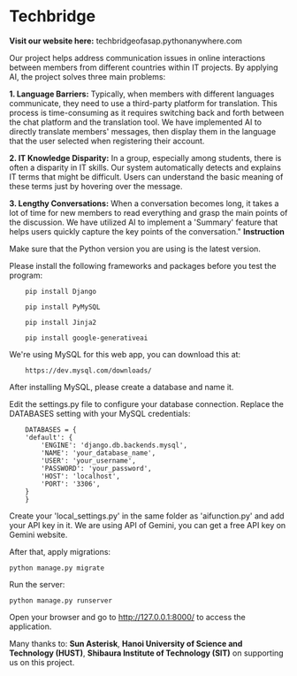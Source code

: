 # Techbridge

**Visit our website here:** techbridgeofasap.pythonanywhere.com

Our project helps address communication issues in online interactions between members from different countries within IT projects. By applying AI, the project solves three main problems:

**1. Language Barriers:** Typically, when members with different languages communicate, they need to use a third-party platform for translation. This process is time-consuming as it requires switching back and forth between the chat platform and the translation tool. We have implemented AI to directly translate members' messages, then display them in the language that the user selected when registering their account.

**2. IT Knowledge Disparity:** In a group, especially among students, there is often a disparity in IT skills. Our system automatically detects and explains IT terms that might be difficult. Users can understand the basic meaning of these terms just by hovering over the message.

**3. Lengthy Conversations:** When a conversation becomes long, it takes a lot of time for new members to read everything and grasp the main points of the discussion. We have utilized AI to implement a 'Summary' feature that helps users quickly capture the key points of the conversation."
**Instruction**

Make sure that the Python version you are using is the latest version.

Please install the following frameworks and packages before you test the program:

```
    pip install Django

    pip install PyMySQL

    pip install Jinja2

    pip install google-generativeai
```

We're using MySQL for this web app, you can download this at:

```
    https://dev.mysql.com/downloads/
```

After installing MySQL, please create a database and name it.

Edit the settings.py file to configure your database connection. Replace the DATABASES setting with your MySQL credentials:
```
    DATABASES = {
    'default': {
        'ENGINE': 'django.db.backends.mysql',
        'NAME': 'your_database_name',
        'USER': 'your_username',
        'PASSWORD': 'your_password',
        'HOST': 'localhost',
        'PORT': '3306',
    }
    }
```

Create your 'local_settings.py' in the same folder as 'aifunction.py' and add your API key in it. We are using API of Gemini, you can get a free API key on Gemini website.

After that, apply migrations:
```
python manage.py migrate
```
Run the server:
```
python manage.py runserver
```
Open your browser and go to http://127.0.0.1:8000/ to access the application.

Many thanks to: **Sun Asterisk**, **Hanoi University of Science and Technology (HUST)**, **Shibaura Institute of Technology (SIT)** on supporting us on this project.

